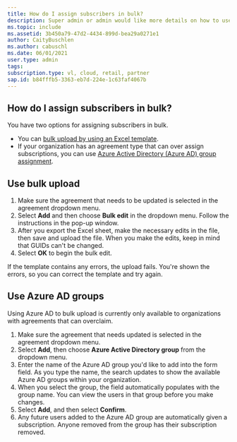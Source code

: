```yaml
--- 
title: How do I assign subscribers in bulk?
description: Super admin or admin would like more details on how to use the bulk feature.
ms.topic: include
ms.assetid: 3b450a79-47d2-4434-899d-bea29a0271e1
author: CaityBuschlen 
ms.author: cabuschl 
ms.date: 06/01/2021
user.type: admin 
tags:  
subscription.type: vl, cloud, retail, partner 
sap.id: b84fffb5-3363-eb7d-224e-1c63faf4067b
---
```


## How do I assign subscribers in bulk?

You have two options for assigning subscribers in bulk.
- You can [bulk upload by using an Excel template](https://docs.microsoft.com/visualstudio/subscriptions/assign-license-bulk#use-bulk-add-to-assign-subscriptions).
- If your organization has an agreement type that can over assign subscriptions, you can use [Azure Active Directory (Azure AD) group assignment](https://docs.microsoft.com/visualstudio/subscriptions/assign-license-bulk#use-azure-active-directory-groups-to-assign-subscriptions).

## Use bulk upload
1. Make sure the agreement that needs to be updated is selected in the agreement dropdown menu.
2. Select **Add** and then choose **Bulk edit** in the dropdown menu. Follow the instructions in the pop-up window.
3. After you export the Excel sheet, make the necessary edits in the file, then save and upload the file. When you make the edits, keep in mind that GUIDs can't be changed.
4. Select **OK** to begin the bulk edit.

If the template contains any errors, the upload fails. You're shown the errors, so you can correct the template and try again.

## Use Azure AD groups
Using Azure AD to bulk upload is currently only available to organizations with agreements that can overclaim.
1. Make sure the agreement that needs updated is selected in the agreement dropdown menu.
2. Select **Add**, then choose **Azure Active Directory group** from the dropdown menu.
3. Enter the name of the Azure AD group you'd like to add into the form field. As you type the name, the search updates to show the available Azure AD groups within your organization.
4. When you select the group, the field automatically populates with the group name. You can view the users in that group before you make changes.
5. Select **Add**, and then select **Confirm**.
6. Any future users added to the Azure AD group are automatically given a subscription. Anyone removed from the group has their subscription removed.
